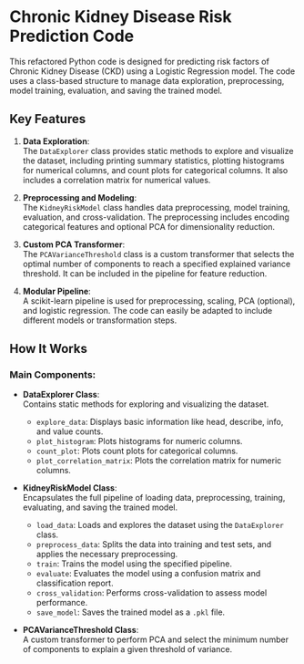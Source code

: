 # Chronic Kidney Disease Risk Prediction Code

This refactored Python code is designed for predicting risk factors of Chronic Kidney Disease (CKD) using a Logistic Regression model. The code uses a class-based structure to manage data exploration, preprocessing, model training, evaluation, and saving the trained model.

## Key Features

1. **Data Exploration**:  
   The `DataExplorer` class provides static methods to explore and visualize the dataset, including printing summary statistics, plotting histograms for numerical columns, and count plots for categorical columns. It also includes a correlation matrix for numerical values.
   
2. **Preprocessing and Modeling**:  
   The `KidneyRiskModel` class handles data preprocessing, model training, evaluation, and cross-validation. The preprocessing includes encoding categorical features and optional PCA for dimensionality reduction.

3. **Custom PCA Transformer**:  
   The `PCAVarianceThreshold` class is a custom transformer that selects the optimal number of components to reach a specified explained variance threshold. It can be included in the pipeline for feature reduction.

4. **Modular Pipeline**:  
   A scikit-learn pipeline is used for preprocessing, scaling, PCA (optional), and logistic regression. The code can easily be adapted to include different models or transformation steps.

## How It Works

### Main Components:

- **DataExplorer Class**:  
  Contains static methods for exploring and visualizing the dataset.

  - `explore_data`: Displays basic information like head, describe, info, and value counts.
  - `plot_histogram`: Plots histograms for numeric columns.
  - `count_plot`: Plots count plots for categorical columns.
  - `plot_correlation_matrix`: Plots the correlation matrix for numeric columns.

- **KidneyRiskModel Class**:  
  Encapsulates the full pipeline of loading data, preprocessing, training, evaluating, and saving the trained model.

  - `load_data`: Loads and explores the dataset using the `DataExplorer` class.
  - `preprocess_data`: Splits the data into training and test sets, and applies the necessary preprocessing.
  - `train`: Trains the model using the specified pipeline.
  - `evaluate`: Evaluates the model using a confusion matrix and classification report.
  - `cross_validation`: Performs cross-validation to assess model performance.
  - `save_model`: Saves the trained model as a `.pkl` file.

- **PCAVarianceThreshold Class**:  
  A custom transformer to perform PCA and select the minimum number of components to explain a given threshold of variance.